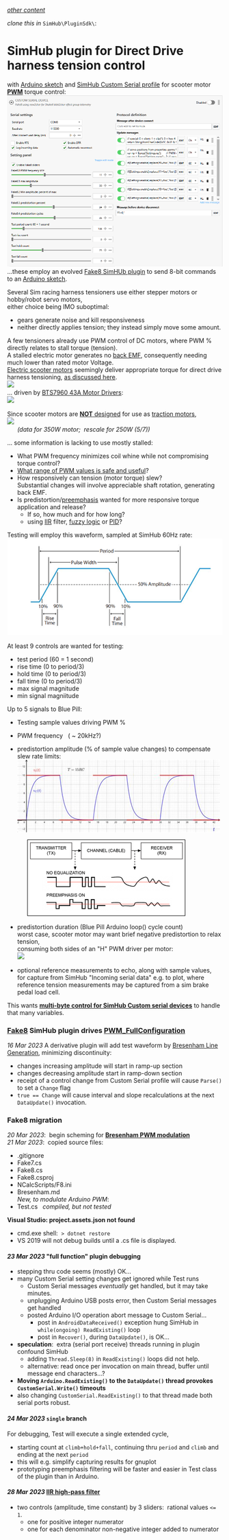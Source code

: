 [*other content*](content.md)  

*clone this in* `SimHub\PluginSdk\`:  
# SimHub plugin for Direct Drive harness tension control
 with [Arduino sketch](https://github.com/blekenbleu/Arduino-Blue-Pill/tree/main/PWM_FullConfiguration)
 and [SimHub Custom Serial profile](https://raw.githubusercontent.com/blekenbleu/SimHub-profiles/main/highpass.shsds) 
 for scooter motor [**PWM**](PWM.md) torque control:  
 ![](https://raw.githubusercontent.com/blekenbleu/Fake8/main/Fake8.png)  
 ...these employ an evolved [Fake8 SimHUb plugin](https://github.com/blekenbleu/Fake8) to send 8-bit commands
 to an [Arduino sketch](https://github.com/blekenbleu/Arduino-Blue-Pill/tree/main/blek2byte).

Several Sim racing harness tensioners use either stepper motors or hobby/robot servo motors,  
either choice being IMO suboptimal:
- gears generate noise and kill responsiveness
- neither directly applies tension; they instead simply move some amount.

A few tensioners already use PWM control of DC motors,
where PWM % directly relates to stall torque (tension).  
A stalled electric motor generates no [back EMF](https://en.wikipedia.org/wiki/Counter-electromotive_force),
consequently needing much lower than rated motor Voltage.  
[Electric scooter motors](https://www.amazon.com/dp/B09KRGZX3G?tag=racedep-20)
seemingly deliver appropriate torque for direct drive harness tensioning, [as discussed here](https://www.racedepartment.com/threads/2dof-harness-tensionner-with-fly-ptmover.194331/page-9#post-3531954).  
![](https://m.media-amazon.com/images/I/71aZ-9HlhdL._SL1500_.jpg)  
... driven by [BTS7960 43A Motor Drivers](https://electropeak.com/learn/interfacing-bts7960-43a-high-power-motor-driver-module-with-arduino/):  
![](https://electropeak.com/learn/wp-content/uploads/2021/01/BTS7960-43A-Driver-Module.jpg)  

Since scooter motors are [**NOT** designed](https://support.electricscooterparts.com/support/discussions/topics/1000087804)
for use as [traction motors](https://en.wikipedia.org/wiki/Traction_motor),  
![](https://s3.amazonaws.com/cdn.freshdesk.com/data/helpdesk/attachments/production/1061847567/original/ZBdjpUecHVhGhRT2PKtmCvsTbPvkehl3zg.png)  
 &nbsp; &nbsp; &nbsp; *(data for 350W motor;&nbsp; rescale for 250W (5/7))*  

... some information is lacking to use mostly stalled:
- What PWM frequency minimizes coil whine while not compromising torque control?
- [What range of PWM values is safe and useful](https://www.allaboutcircuits.com/textbook/semiconductors/chpt-11/pulse-width-modulation/)?
- How responsively can tension (motor torque) slew?  
  Substantial changes will involve appreciable shaft rotation, generating back EMF.  
- Is predistortion/[preemphasis](https://www.analog.com/en/technical-articles/an-introduction-to-preemphasis-and-equalization-in-maxim-gmsl-serdes-devices.html) wanted for more responsive torque application and release?
   - If so, how much and for how long?
   - using [IIR](https://github.com/tttapa/Arduino-Filters) filter, [fuzzy logic](https://github.com/alvesoaj/eFLL) or [PID](https://github.com/imax9000/Arduino-PID-Library)?

Testing will employ this waveform, sampled at SimHub 60Hz rate:  
![](test.png)  

At least 9 controls are wanted for testing:
- test period  (60 = 1 second)
- rise time (0 to period/3)
- hold time (0 to period/3)
- fall time (0 to period/3)
- max signal magnitude
- min signal magniitude

Up to 5 signals to Blue Pill:  
- Testing sample values driving PWM %
- PWM frequency &nbsp; ( ~ 20kHz?)
- predistortion amplitude (% of sample value changes) to compensate slew rate limits:
  ![](predistort.jpg)  

  &nbsp; &nbsp; &nbsp; ![](preemphasis.gif)  
- predistortion duration (Blue Pill Arduino loop() cycle count)  
  worst case, scooter motor may want brief negative predistortion to relax tension,  
  consuming both sides of an "H" PWM driver per motor:  
  ![](https://www.allaboutcircuits.com/uploads/articles/simple-H-bridge.jpg)  
- optional reference measurements to echo, along with sample values,  
  for capture from SimHub "Incoming serial data" e.g. to plot,
  where reference tension measurements may be captured from a sim brake pedal load cell.
  
This wants [**multi-byte control for SimHub Custom serial devices**](https://github.com/blekenbleu/Arduino-Blue-Pill/blob/main/8-bit.md) 
 to handle that many variables.  

### [Fake8](https://github.com/blekenbleu/Fake8) SimHub plugin drives [PWM_FullConfiguration](https://github.com/blekenbleu/Arduino-Blue-Pill/tree/main/PWM_FullConfiguration)  
*16 Mar 2023* A derivative plugin will add test waveform by [Bresenham Line Generation](https://www.geeksforgeeks.org/bresenhams-line-generation-algorithm/), minimizing discontinuity:  
- changes increasing amplitude will start in ramp-up section
- changes decreasing amplitude start in ramp-down section
- receipt of a control change from Custom Serial profile will cause `Parse()` to set a `Change` flag
- `true == Change` will cause interval and slope recalculations at the next `DataUpdate()` invocation.

### Fake8 migration
*20 Mar 2023*:&nbsp; begin scheming for [**Bresenham PWM modulation**](Bresenham.md)  
*21 Mar 2023*:&nbsp; copied source files:
- .gitignore
- Fake7.cs
- Fake8.cs
- Fake8.csproj
- NCalcScripts/F8.ini  
- Bresenham.md  
*New, to modulate Arduino PWM*:  
- Test.cs &nbsp; *compiled, but not tested*  

**Visual Studio:  project.assets.json not found**
- cmd.exe shell:&nbsp;  `> dotnet restore`
- VS 2019 will not debug builds until a .cs file is displayed.

#### *23 Mar 2023* "full function" plugin debugging
- stepping thru code seems (mostly) OK...
-  many Custom Serial setting changes get ignored while Test runs
   - Custom Serial messages *eventually* get handled, but it may take minutes.
   - unplugging Arduino USB posts error, then Custom Serial messages get handled
   - posted Arduino I/O operation abort message to Custom Serial...
	  - post in `AndroidDataReceived()` exception hung SimHub in `while(ongoing) ReadExisting()` loop
      - post in `Recover()`, during `DataUpdate()`, is OK...
- **speculation**:&nbsp; extra (serial port receive) threads running in plugin confound SimHub
  - adding `Thread.Sleep(8)` in `ReadExisting()` loops did not help.
  - alternative:  read once per invocation on main thread, buffer until message end characters...?
- **Moving `Arduino.ReadExisting()` to the `DataUpdate()` thread provokes `CustomSerial.Write()` timeouts**
- also changing `CustomSerial.ReadExisting()` to that thread made both serial ports robust.

#### *24 Mar 2023* `single` branch
For debugging, Test will execute a single extended cycle,
- starting count at `climb+hold+fall`, continuing thru `period` and `climb` and ending at the next `period`
- this will e.g. simplify capturing results for gnuplot
- prototyping preemphasis filtering will be faster and easier in Test class of the plugin than in Arduino.

#### *28 Mar 2023* [IIR high-pass filter](high-pass.md)
- two controls (amplitude, time constant) by 3 sliders:&nbsp; rational values `<= 1`.
	- one for positive integer numerator
	- one for each denominator non-negative integer added to numerator
